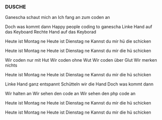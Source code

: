 ### DUSCHE
Ganescha schaut mich an
Ich fang an zum coden an

Doch was kommt dann
Happy people coding to ganescha
Linke Hand auf das Keyboard
Rechte Hand auf das Keyborad

Heute ist Montag ne
Heute ist Dienstag ne
Kannst du mir hü die schicken

Heute ist Montag ne
Heute ist Dienstag ne
Kannst du mir die hü schicken

Wir coden nur mit Hut
Wir coden ohne Wut
Wir coden über Glut
Wir merken nichts

Heute ist Montag ne
Heute ist Dienstag ne
Kannst du mir die hü schicken

Linke Hand ganz entspannt
Schütteln wir die Hand
Doch was kommt dann

Wir halten an
Wir sehen den code an
Wir sehen den php code an

Heute ist Montag ne
Heute ist Dienstag ne
Kannst du mir die hü schicken

Heute ist Montag ne
Heute ist Dienstag ne
Kannst du mir die hü schicken
